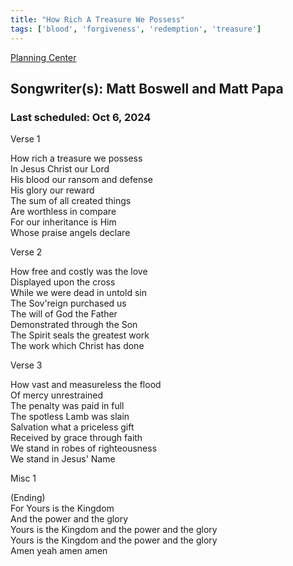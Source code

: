 ```yaml
---
title: "How Rich A Treasure We Possess"
tags: ['blood', 'forgiveness', 'redemption', 'treasure']
---
```


[Planning Center](https://services.planningcenteronline.com/songs/11912937)

## Songwriter(s): Matt Boswell and Matt Papa
### Last scheduled: Oct 6, 2024          

Verse 1  
  
How rich a treasure we possess  
In Jesus Christ our Lord  
His blood our ransom and defense  
His glory our reward  
The sum of all created things  
Are worthless in compare  
For our inheritance is Him  
Whose praise angels declare  
  
Verse 2  
  
How free and costly was the love  
Displayed upon the cross  
While we were dead in untold sin  
The Sov'reign purchased us  
The will of God the Father  
Demonstrated through the Son  
The Spirit seals the greatest work  
The work which Christ has done  
  
Verse 3  
  
How vast and measureless the flood  
Of mercy unrestrained  
The penalty was paid in full  
The spotless Lamb was slain  
Salvation what a priceless gift  
Received by grace through faith  
We stand in robes of righteousness  
We stand in Jesus' Name  
  
Misc 1  
  
(Ending)  
For Yours is the Kingdom  
And the power and the glory  
Yours is the Kingdom and the power and the glory  
Yours is the Kingdom and the power and the glory  
Amen yeah amen amen
